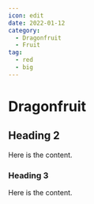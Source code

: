 ```yaml
---
icon: edit
date: 2022-01-12
category:
  - Dragonfruit
  - Fruit
tag:
  - red
  - big
---
```


# Dragonfruit

## Heading 2

Here is the content.

### Heading 3

Here is the content.
